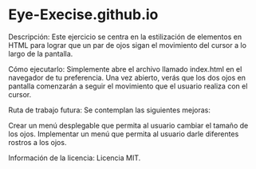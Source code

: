# Eye-Execise.github.io
 
Descripción: Este ejercicio se centra en la estilización de elementos en HTML para lograr que un par de ojos sigan el movimiento del cursor a lo largo de la pantalla.

Cómo ejecutarlo: Simplemente abre el archivo llamado index.html en el navegador de tu preferencia. Una vez abierto, verás que los dos ojos en pantalla comenzarán a seguir el movimiento que el usuario realiza con el cursor.

Ruta de trabajo futura: Se contemplan las siguientes mejoras:

Crear un menú desplegable que permita al usuario cambiar el tamaño de los ojos.
Implementar un menú que permita al usuario darle diferentes rostros a los ojos.

Información de la licencia: Licencia MIT.
